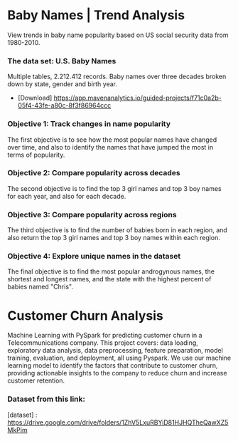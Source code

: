 # Baby Names | Trend Analysis
View trends in baby name popularity based on US social security data from 1980-2010.

### The data set: U.S. Baby Names
Multiple tables, 2.212.412 records. Baby names over three decades broken down by state, gender and birth year.
+ [Download] https://app.mavenanalytics.io/guided-projects/f71c0a2b-05f4-43fe-a80c-8f3f86964ccc

### Objective 1: Track changes in name popularity
The first objective is to see how the most popular names have changed over time, and also to identify the names that have jumped the most in terms of popularity.

### Objective 2: Compare popularity across decades
The second objective is to find the top 3 girl names and top 3 boy names for each year, and also for each decade.

### Objective 3: Compare popularity across regions
The third objective is to find the number of babies born in each region, and also return the top 3 girl names and top 3 boy names within each region.

### Objective 4: Explore unique names in the dataset
The final objective is to find the most popular androgynous names, the shortest and longest names, and the state with the highest percent of babies named "Chris".



# Customer Churn Analysis

Machine Learning with PySpark for predicting customer churn in a Telecommunications company. 
This project covers: data loading, exploratory data analysis, data preprocessing, feature preparation, model training, evaluation, and deployment, all using Pyspark. 
We use our machine learning model to identify the factors that contribute to customer churn, providing actionable insights to the company to reduce churn and increase customer retention.

### Dataset from this link:
[dataset] : https://drive.google.com/drive/folders/1ZhV5LxuRBYiD81HJHQTheQawXZ5MkPim
